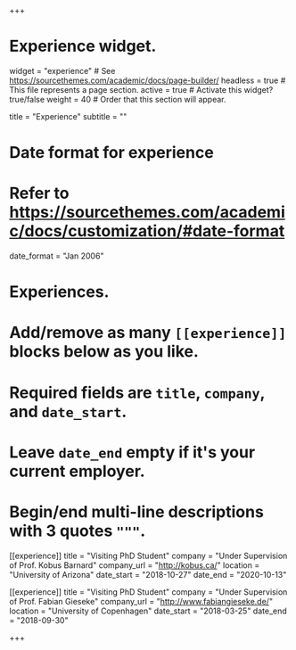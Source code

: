 +++
# Experience widget.
widget = "experience"  # See https://sourcethemes.com/academic/docs/page-builder/
headless = true  # This file represents a page section.
active = true  # Activate this widget? true/false
weight = 40  # Order that this section will appear.

title = "Experience"
subtitle = ""

# Date format for experience
#   Refer to https://sourcethemes.com/academic/docs/customization/#date-format
date_format = "Jan 2006"

# Experiences.
#   Add/remove as many `[[experience]]` blocks below as you like.
#   Required fields are `title`, `company`, and `date_start`.
#   Leave `date_end` empty if it's your current employer.
#   Begin/end multi-line descriptions with 3 quotes `"""`.
[[experience]]
  title = "Visiting PhD Student"
  company = "Under Supervision of Prof. Kobus Barnard"
  company_url = "http://kobus.ca/"
  location = "University of Arizona"
  date_start = "2018-10-27"
  date_end = "2020-10-13"


[[experience]]
  title = "Visiting PhD Student"
  company = "Under Supervision of Prof. Fabian Gieseke"
  company_url = "http://www.fabiangieseke.de/"
  location = "University of Copenhagen"
  date_start = "2018-03-25"
  date_end = "2018-09-30"


+++
